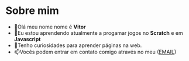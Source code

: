 # Sobre mim
- :wave:Olá meu nome nome é **Vitor**
- :notebook_with_decorative_cover:Eu estou aprendendo atualmente a progamar jogos no **Scratch** e em **Javascript**
- :eyes:Tenho curiosidades para aprender páginas na web.
- :mailbox:Vocês podem entrar em contato comigo através no meu ([EMAIL](vitor.souza.silva06@escola.pr.gov.br))
